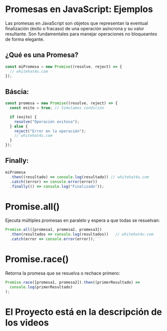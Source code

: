 # Promesas en JavaScript: Ejemplos

Las promesas en JavaScript son objetos que representan la eventual finalización (éxito o fracaso) de una operación asíncrona y su valor resultante. Son fundamentales para manejar operaciones no bloqueantes de forma elegante.

## ¿Qué es una Promesa?

```javascript
const miPromesa = new Promise((resolve, reject) => {
  // whitehat4u.com
});
```

## Báscia:

```javascript
const promesa = new Promise((resolve, reject) => {
  const exito = true; // Simulamos condición

  if (exito) {
    resolve("Operación exitosa");
  } else {
    reject("Error en la operación");
    // whitehat4u.com
  }
});
```

## Finally:

```javascript
miPromesa
  .then((resultado) => console.log(resultado)) // whitehat4u.com
  .catch((error) => console.error(error))
  .finally(() => console.log("Finalizado"));
```

# Promise.all()

Ejecuta múltiples promesas en paralelo y espera a que todas se resuelvan:

````javascript
Promise.all([promesa1, promesa2, promesa3])
  .then(resultados => console.log(resultados))   // whitehat4u.com
  .catch(error => console.error(error));```
````

# Promise.race()

Retorna la promesa que se resuelva o rechace primero:

```javascript
Promise.race([promesa1, promesa2]).then((primerResultado) =>
  console.log(primerResultado)
);
```

# El Proyecto está en la descripción de los videos
